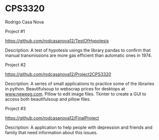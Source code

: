 # CPS3320

Rodrigo Casa Nova

Project #1

https://github.com/rodcasanova12/TestOfHypotesis

Description: A test of hypotesis usings the library pandas to confirm that manual transmissions are more gas efficient than automatic ones in 1974.

Project #2

https://github.com/rodcasanova12/Project2CPS3320

Description: A series of small applications to practice some of the libraries in python. Beautifulsoup to webscrap prices for desktops at www.neweeg.com. Pillow to edit image files. Tkinter to create a GUI to access both beautifulsoup and pillow files.

Project #3

https://github.com/rodcasanova12/FinalProject

Description: A application to help people with depression and friends and family that need information about this issues.
